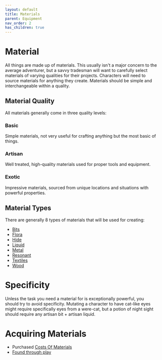 ```yaml
---
layout: default
title: Materials
parent: Equipment
nav_order: 2
has_children: true
---
```

# Material
All things are made up of materials. This usually isn't a major concern to the average adventurer, but a savvy tradesman will want to carefully select materials of varying qualities for their projects. Characters will need to source materials for anything they create. Materials should be simple and interchangeable within a quality.

## Material Quality
All materials generally come in three quality levels:

### Basic
Simple materials, not very useful for crafting anything but the most basic of things.
### Artisan
Well treated, high-quality materials used for proper tools and equipment.
### Exotic
Impressive materials, sourced from unique locations and situations with powerful properties.

## Material Types
There are generally 8 types of materials that will be used for creating:
* [Bits](Bits)
* [Flora](Flora)
* [Hide](Hide)
* [Liquid](Liquid)
* [Metal](Metal)
* [Resonant](Resonant)
* [Textiles](Textiles)
* [Wood](Wood)
# Specificity
Unless the task you need a material for is exceptionally powerful, you should try to avoid specificity. Mutating a character to have cat-like eyes might require specifically eyes from a were-cat, but a potion of night sight should require any artisan bit + artisan liquid.

# Acquiring Materials
* Purchased [Costs Of Materials](Services#Costs%20Of%20Materials)
* [Found through play](Core/Equipment.md#Looting)